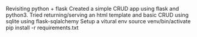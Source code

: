 Revisiting python + flask
Created a simple CRUD app using flask and python3. 
Tried returning/serving an html template and basic CRUD using sqlite using flask-sqlalchemy
Setup a vitural env
source venv/bin/activate 
pip install -r requirements.txt
